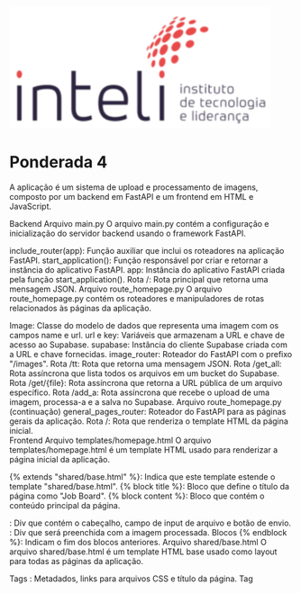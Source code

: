 <img src="../assets/logo-inteli.png" alt="Logo do Inteli"/>

# Ponderada 4

A aplicação é um sistema de upload e processamento de imagens, composto por um backend em FastAPI e um frontend em HTML e JavaScript.

Backend
Arquivo main.py
O arquivo main.py contém a configuração e inicialização do servidor backend usando o framework FastAPI.

include_router(app): Função auxiliar que inclui os roteadores na aplicação FastAPI.
start_application(): Função responsável por criar e retornar a instância do aplicativo FastAPI.
app: Instância do aplicativo FastAPI criada pela função start_application().
Rota /: Rota principal que retorna uma mensagem JSON.
Arquivo route_homepage.py
O arquivo route_homepage.py contém os roteadores e manipuladores de rotas relacionados às páginas da aplicação.

Image: Classe do modelo de dados que representa uma imagem com os campos name e url.
url e key: Variáveis que armazenam a URL e chave de acesso ao Supabase.
supabase: Instância do cliente Supabase criada com a URL e chave fornecidas.
image_router: Roteador do FastAPI com o prefixo "/images".
Rota /tt: Rota que retorna uma mensagem JSON.
Rota /get_all: Rota assíncrona que lista todos os arquivos em um bucket do Supabase.
Rota /get/{file}: Rota assíncrona que retorna a URL pública de um arquivo específico.
Rota /add_a: Rota assíncrona que recebe o upload de uma imagem, processa-a e a salva no Supabase.
Arquivo route_homepage.py (continuação)
general_pages_router: Roteador do FastAPI para as páginas gerais da aplicação.
Rota /: Rota que renderiza o template HTML da página inicial.
<br>
Frontend
Arquivo templates/homepage.html
O arquivo templates/homepage.html é um template HTML usado para renderizar a página inicial da aplicação.

{% extends "shared/base.html" %}: Indica que este template estende o template "shared/base.html".
{% block title %}: Bloco que define o título da página como "Job Board".
{% block content %}: Bloco que contém o conteúdo principal da página.
<div id="main">: Div que contém o cabeçalho, campo de input de arquivo e botão de envio.
<div id="img_load">: Div que será preenchida com a imagem processada.
Blocos {% endblock %}: Indicam o fim dos blocos anteriores.
Arquivo shared/base.html
O arquivo shared/base.html é um template HTML base usado como layout para todas as páginas da aplicação.

Tags <head>: Metadados, links para arquivos CSS e título da página.
Tag <style>: Estilo CSS para a exibição das imagens.
<script>: Script JavaScript contendo duas funções.
envia(): Envia o arquivo selecionado para a API e exibe a imagem processada retornada.
previewImage(): Exibe a imagem selecionada no campo de input.
Blocos {% block title %} e {% block content %}: Espaços reservados para
